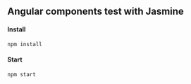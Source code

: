 ## Angular components test with Jasmine

#### Install
```
npm install
```

#### Start
```
npm start
```
